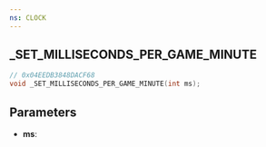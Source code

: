 ```yaml
---
ns: CLOCK
---
```

## _SET_MILLISECONDS_PER_GAME_MINUTE

```c
// 0x04EEDB3848DACF68
void _SET_MILLISECONDS_PER_GAME_MINUTE(int ms);
```

## Parameters
* **ms**:
